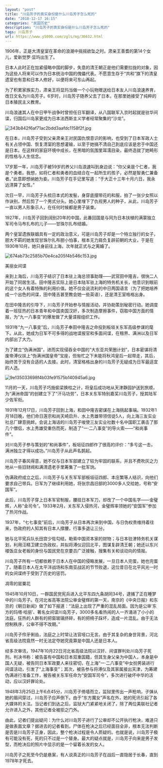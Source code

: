 ```yaml
---
layout: "post"
title: "川岛芳子的真实身份是什么川岛芳子怎么死的"
date: "2018-12-17 16:15"
categories: "民国历史"
description: "川岛芳子的真实身份是什么川岛芳子怎么死的"
tags: 川岛芳子
url: https://www.y5000.com/zgls/mg/36632.html
---
```






1906年，正是大清皇室在革命的浪潮中摇摇欲坠之时。肃亲王善耆的第14个女儿，爱新觉罗·显玙出生了。

日本人此时正在加紧侵略中国的脚步，失意的清王朝正是他们需要拉拢的对象，因为这些人将来可以作为日本统治中国的傀儡代表。不愿意生存于“共和”旗下的清皇遗室也有意和日本人修好，以便将来可东山再起。  

为了积累家族实力，肃亲王将显玙当做一个小玩物赠送给日本友人川岛浪速养育，改日文名为川岛芳子。6岁时，川岛芳子随养父去了日本，在那里她接受了纯粹的日本殖民主义教育。  

川岛浪速其人在中日甲午战争时曾担任日军翻译，从八国联军入京时起就是驻华间谍，归国后川岛家更成为日本法西斯主义学者经常聚集的“沙龙”。  

![343b842f6af71ac2bdd3aafdc1158f2f.jpg](https://img.y5000.com/uploads/allimg/181102/343b842f6af71ac2bdd3aafdc1158f2f.jpg)

在日本，川岛芳子受到父亲肃亲王对民国仇恨意识的影响，也受到了日本军政人士有关占领中国、恢复清室的思想灌输，以至于她搞不清自己到底应该是忠于中国还是日本。在这样的家庭环境中成长，在黑暗的氛围里耳濡目染，最终造就了她畸形的性格与人生信念。  

17岁那一年，川岛芳子被59岁的养父川岛浪速叫到身边说：“你父亲是个仁者，我是个勇者。我想，如将仁者和勇者的血结合在一起所生的孩子，必然是智勇仁兼备者。”此意即想纳她为妾。川岛芳子在手记里写道：“于大正十三年十月六日，我永远清算了女性。”  

次日一早，川岛芳子头梳日本式的发髻，身穿底摆带花的和服，拍了一张少女照以作诀别，然后剪了一个男式分头。她心里埋下了仇视男人的种子，从此，川岛芳子一直以男人形象示人，在任何时候都是男子装束。  

1927年，川岛芳子回到阔别20年的中国，此番回国是与同为日本扶植的满蒙独立军司令马布扎布的儿子——甘珠尔扎布结婚。  

两个皇室遗族联姻具有一定的政治意义，可是川岛芳子却是一个特立独行的女子，胆大不羁的她发现甘珠尔扎布胆小怕事，根本无力肩负复辟前朝的大业，于是在1930年10月，她只身前往上海，次年就正式与之离婚了。  

![674ab73c2585b70e4ca205f4b546c153.jpg](https://img.y5000.com/uploads/allimg/181102/674ab73c2585b70e4ca205f4b546c153.jpg)

美丽女间谍  

来到上海后，川岛芳子结识了日本驻上海总领事助理——武官田中隆吉，很快二人开始了同居生活。田中隆吉实际上是日本陆军驻上海的特务机关长，他意识到眼前的这个女人有着特殊的利用价值。她不仅会说流利的中日两国语言（为了把她培养成一个出色的间谍，田中隆吉甚至教会她一些英语），还是清王室格格出身。  

在田中隆吉的引导下，川岛芳子开始参与情报活动，并协助策划秘密行动。她调度着一班狂热的日本青年和中国卖国汉奸，多次制造摩擦事件，窃取中国方面的情报，为“九一八事变”的爆发做了大量谍报组织工作。  

1931年“九一八事变”后，川岛芳子奉田中隆吉之命投到板垣关东军高级参谋的麾下。从此，她成为日军不可多得的战地谍报官和多面间谍，在租界、满洲以及日军内部出了大力。  

为了建立“伪满洲国”，进而实现侵吞全中国的“大东亚共荣圈计划”，日本密谋将清废帝溥仪扶上“伪满洲国皇帝”宝座，但匆忙之下未能将秋鸿皇后一起带走，其后，始终苦于没有合适的人去接。此时，清室格格出身的川岛芳子无疑成为日军最适宜的人选。  

![9e135033698f4b03fe91575b140945a6.jpg](https://img.y5000.com/uploads/allimg/181102/9e135033698f4b03fe91575b140945a6.jpg)

11月的一天，川岛芳子巧施偷梁换柱之计，将皇后成功地从天津静园护送到旅顺，为“满洲帝国”的创建立下了“汗马功劳”，日本关东军特别嘉奖川岛芳子，授其陆军少佐军衔。  

1931年12月17日，川岛芳子回到上海，和田中隆吉密谋在上海挑起事端。1932年1月18日晚，他们命日莲宗和尚天崎启升、水上秀雄带领信徒5人，向上海三友实业社总厂肆意挑衅。会说上海话的川岛芳子唆使三友实业社数十名中国职工袭击了那几个僧侣，水上秀雄受重伤而死，制造了“一·二八事变”的导火索——“和尚事件”。  

对川岛芳子参与策划的“和尚事件”，板垣征四郎作了很高的评价：“多亏这一击，满洲独立才得以成功。”川岛芳子从此声名鹊起。  

川岛芳子春风得意，她不仅与日本军部建立了较为牢固的联系，并且不费吹灰之力地从一些旧财阀和满清遗老手里筹集了一批军饷。  

伪满政府成立之后，川岛芳子与关东军军部板垣征四郎、本庄繁等人结识，向他们要求自己带兵。日军为了继续利用她，将张宗昌旧部的3000多人交给她，号称“安国军”。  

此后，川岛芳子穿上日本军官制服，腰挂日本军刀，却改了一个中国名字——金璧辉，人称“金司令”。1933年2月，关东军入侵热河，金璧辉率领她的“安国军”参加了热河作战。  

1937年，“七七事变”前后，川岛芳子从日本再次来到中国，与日伪权贵维持着往来，伪政府的人知其有日本人撑腰，行事多退让三分。  

她与北平宪兵队长田宫少佐勾结，勒索中国资本家的财物；与日本驻津特务机关谋划，利用汪精卫建立伪政权，并拟将溥仪迎回北平，图谋复辟清王朝；她还以东兴楼饭庄女老板的身份与国民党在京要员广泛接触，搜集有关和谈动向的情报。  

川岛芳子所有一切都依赖于日本人在中国的侵略发展，一旦日本人完蛋，她也完蛋了。随着日本人在太平洋战场和东南亚战区的节节败退，这位昔日在北平风光一时的女间谍终于受到了历史的惩罚。  

凋零的罂粟花  

1945年10月10日，一群国民党宪兵进入北平东四九条胡同34号，逮捕了正在睡梦中的川岛芳子。在河北省高等法院公审金璧辉的第一天，南京的《中央日报》和东京的《朝日新闻》做了如下报道：“法庭上出现了严重的混乱局面。因为是公审‘东方的玛塔·哈丽’、著名女间谍川岛芳子，3000多名看热闹的人一齐涌进了小小的法庭。狂热的人群有的把窗玻璃挤碎，有的把椅子踩坏，造成一片混乱。由于无法控制秩序，公审不得不改期。”  

川岛芳子伶牙俐齿，法庭之上时常让法官哑口无言。由于其复杂的身世背景，河北省高级法院竟然一时无法定夺她究竟算是中国人还是日本人。  

经多次审讯，1947年10月22日河北省高级法院以汉奸、间谍罪判处川岛芳子死刑。判决书称：被告虽有中国和日本双重国籍，但其生身父亲为中国人，本身是中国人无疑，被告同日本军政要人来往密切，在上海“一·二八事变”中女扮男装进行间谍活动，引发了“上海事变”；其次，被告参与将溥仪及其家属接出天津，为筹建伪满进行准备工作，被告被关东军任命为“安国军司令”，多次进行破坏中华的活动，应以汉奸罪论处。  

1948年3月25日上午6点45分，川岛芳子倚墙而立，监狱里传出一声枪响，子弹从她的眉间穿过，川岛芳子应声倒下。由于“东方魔女”声名在外，她的死讯引起了各大媒体的关注。当记者们到达之后，监狱大门紧紧地关闭了，除了两位美联社记者允许进入之外，其他记者全被拒之门外。  

由此，记者们提出疑问：为什么对川岛芳子进行了公审却不公开执行枪决，难道只是做表面文章？据进去的记者看到，尸体在枪决之后已经面目全非，根本无法判断是否是川岛芳子正身，因此，整个枪决过程是令人质疑的。也就是说，川岛芳子极有可能没有死，死的只不过是一个替身。最大的疑点就是，川岛芳子向来是男子发型，而枪决后的照片中显示的是一个留着长发的女人。  

川岛芳子之死至今仍是悬案，有人说真正的川岛芳子在战后一直隐居于长春，直到1978年才死去。
